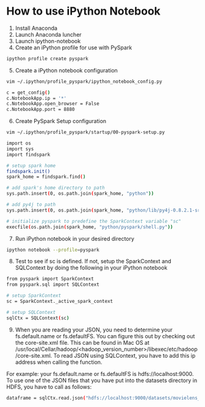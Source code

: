 # How to use iPython Notebook

1. Install Anaconda
2. Launch Anaconda luncher
3. Launch ipython-notebook
4. Create an iPython profile for use with PySpark

 ```bash
ipython profile create pyspark
 ```
5. Create a iPython notebook configuration

 ```bash
vim ~/.ipython/profile_pyspark/ipython_notebook_config.py
 ```
 ```bash
 c = get_config()
 c.NotebookApp.ip = '*'
 c.NotebookApp.open_browser = False
 c.NotebookApp.port = 8880
 ```
6. Create PySpark Setup configuration
 ```bash
 vim ~/.ipython/profile_pyspark/startup/00-pyspark-setup.py
 ```
 ```bash
 import os
 import sys
 import findspark
 
 # setup spark home
 findspark.init()
 spark_home = findspark.find()

 # add spark's home directory to path
 sys.path.insert(0, os.path.join(spark_home, "python")) 
 
 # add py4j to path
 sys.path.insert(0, os.path.join(spark_home, "python/lib/py4j-0.8.2.1-src.zip"))
 
 # initialize pyspark to predefine the SparkContext variable "sc"
 execfile(os.path.join(spark_home, "python/pyspark/shell.py"))
 ```
 
7. Run iPython notebook in your desired directory
 ```bash
 ipython notebook --profile=pyspark
 ```

8. Test to see if sc is defined. If not, setup the SparkContext and SQLContext by doing the following in your iPython notebook
 ```bash
 from pyspark import SparkContext
 from pyspark.sql import SQLContext 
 
 # setup SparkContext
 sc = SparkContext._active_spark_context
 
 # setup SQLContext
 sqlCtx = SQLContext(sc)
 ```

9. When you are reading your JSON, you need to determine your fs.default.name or fs.defaultFS. You can figure this out by checking out the core-site.xml file. This can be found in Mac OS at /usr/local/Cellar/hadoop/<hadoop_version_number>/libexec/etc/hadoop/core-site.xml. To read JSON using SQLContext, you have to add this ip address when calling the function. 

For example: your fs.default.name or fs.defaultFS is hdfs://localhost:9000. To use one of the JSON files that you have put into the datasets directory in HDFS, you have to call as follows:
 ```bash
 dataframe = sqlCtx.read.json("hdfs://localhost:9000/datasets/movielens_1m_movies.json.gz")
 ```
